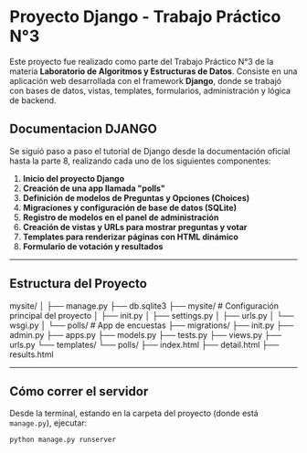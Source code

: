 # Proyecto Django - Trabajo Práctico N°3

Este proyecto fue realizado como parte del Trabajo Práctico N°3 de la materia **Laboratorio de Algoritmos y Estructuras de Datos**. Consiste en una aplicación web desarrollada con el framework **Django**, donde se trabajó con bases de datos, vistas, templates, formularios, administración y lógica de backend.

## Documentacion DJANGO

Se siguió paso a paso el tutorial de Django desde la documentación oficial hasta la parte 8, realizando cada uno de los siguientes componentes:

1. **Inicio del proyecto Django**
2. **Creación de una app llamada "polls"**
3. **Definición de modelos de Preguntas y Opciones (Choices)**
4. **Migraciones y configuración de base de datos (SQLite)**
5. **Registro de modelos en el panel de administración**
6. **Creación de vistas y URLs para mostrar preguntas y votar**
7. **Templates para renderizar páginas con HTML dinámico**
8. **Formulario de votación y resultados**


---

## Estructura del Proyecto

mysite/
│
├── manage.py
├── db.sqlite3
├── mysite/ # Configuración principal del proyecto
│ ├── init.py
│ ├── settings.py
│ ├── urls.py
│ └── wsgi.py
│
└── polls/ # App de encuestas
├── migrations/
├── init.py
├── admin.py
├── apps.py
├── models.py
├── tests.py
├── views.py
├── urls.py
└── templates/
└── polls/
├── index.html
├── detail.html
├── results.html


---

## Cómo correr el servidor 

Desde la terminal, estando en la carpeta del proyecto (donde está `manage.py`), ejecutar:

```bash
python manage.py runserver

